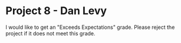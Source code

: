 # Project 8 - Dan Levy

I would like to get an "Exceeds Expectations" grade. Please reject the project if it does not meet this grade.